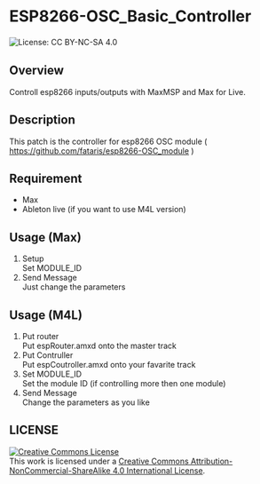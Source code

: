 # ESP8266-OSC_Basic_Controller

![License: CC BY-NC-SA 4.0](https://img.shields.io/badge/License-CC%20BY--NC--SA%204.0-lightgrey.svg)　　

## Overview
Controll esp8266 inputs/outputs with MaxMSP and Max for Live.

## Description
This patch is the controller for esp8266 OSC module ( https://github.com/fataris/esp8266-OSC_module )

## Requirement
- Max
- Ableton live (if you want to use M4L version)

## Usage (Max)

1. Setup  
Set MODULE_ID
2. Send Message  
Just change the parameters

## Usage (M4L)
1. Put router  
Put espRouter.amxd onto the master track
2. Put Contruller  
Put espCoutroller.amxd onto your favarite track
3. Set MODULE_ID  
Set the module ID (if controlling more then one module)
3. Send Message  
Change the parameters as you like

## LICENSE
<a rel="license" href="http://creativecommons.org/licenses/by-nc-sa/4.0/"><img alt="Creative Commons License" style="border-width:0" src="https://i.creativecommons.org/l/by-nc-sa/4.0/88x31.png" /></a><br />This work is licensed under a <a rel="license" href="http://creativecommons.org/licenses/by-nc-sa/4.0/">Creative Commons Attribution-NonCommercial-ShareAlike 4.0 International License</a>.
